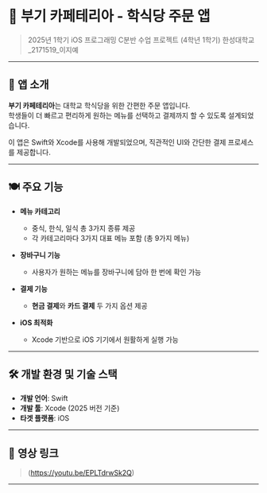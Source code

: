 # 🍱 부기 카페테리아 - 학식당 주문 앱

> 2025년 1학기 iOS 프로그래밍 C분반 수업 프로젝트 (4학년 1학기)
> 한성대학교_2171519_이지예

---

## 📱 앱 소개

**부기 카페테리아**는 대학교 학식당을 위한 간편한 주문 앱입니다.  
학생들이 더 빠르고 편리하게 원하는 메뉴를 선택하고 결제까지 할 수 있도록 설계되었습니다.

이 앱은 Swift와 Xcode를 사용해 개발되었으며, 직관적인 UI와 간단한 결제 프로세스를 제공합니다.

---

## 🍽️ 주요 기능

- **메뉴 카테고리**
  - 중식, 한식, 일식 총 3가지 종류 제공
  - 각 카테고리마다 3가지 대표 메뉴 포함 (총 9가지 메뉴)

- **장바구니 기능**
  - 사용자가 원하는 메뉴를 장바구니에 담아 한 번에 확인 가능

- **결제 기능**
  - **현금 결제**와 **카드 결제** 두 가지 옵션 제공

- **iOS 최적화**
  - Xcode 기반으로 iOS 기기에서 원활하게 실행 가능

---

## 🛠️ 개발 환경 및 기술 스택

- **개발 언어**: Swift
- **개발 툴**: Xcode (2025 버전 기준)
- **타겟 플랫폼**: iOS

---

## 📸 영상 링크

> (https://youtu.be/EPLTdrwSk2Q)

---



